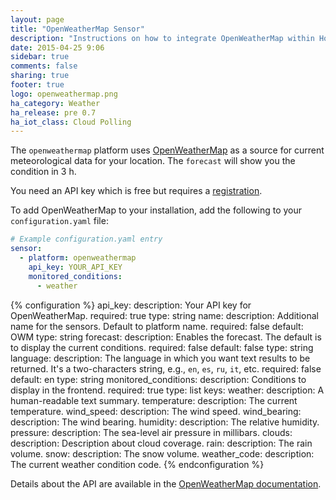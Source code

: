 ```yaml
---
layout: page
title: "OpenWeatherMap Sensor"
description: "Instructions on how to integrate OpenWeatherMap within Home Assistant."
date: 2015-04-25 9:06
sidebar: true
comments: false
sharing: true
footer: true
logo: openweathermap.png
ha_category: Weather
ha_release: pre 0.7
ha_iot_class: Cloud Polling
---
```



The `openweathermap` platform uses [OpenWeatherMap](http://openweathermap.org/) as a source for current meteorological data for your location. The `forecast` will show you the condition in 3 h.

You need an API key which is free but requires a [registration](http://home.openweathermap.org/users/sign_up).

To add OpenWeatherMap to your installation, add the following to your `configuration.yaml` file:

```yaml
# Example configuration.yaml entry
sensor:
  - platform: openweathermap
    api_key: YOUR_API_KEY
    monitored_conditions:
      - weather
```

{% configuration %}
  api_key:
    description: Your API key for OpenWeatherMap.
    required: true
    type: string
  name:
    description: Additional name for the sensors. Default to platform name.
    required: false
    default: OWM
    type: string
  forecast:
    description: Enables the forecast. The default is to display the current conditions.
    required: false
    default: false
    type: string
  language:
    description: The language in which you want text results to be returned. It's a two-characters string, e.g., `en`, `es`, `ru`, `it`, etc.
    required: false
    default: en
    type: string
  monitored_conditions:
    description: Conditions to display in the frontend.
    required: true
    type: list
    keys:
      weather:
        description: A human-readable text summary.
      temperature:
        description: The current temperature.
      wind_speed:
        description: The wind speed.
      wind_bearing:
        description: The wind bearing.
      humidity:
        description: The relative humidity.
      pressure:
        description: The sea-level air pressure in millibars.
      clouds:
        description: Description about cloud coverage.
      rain:
        description: The rain volume.
      snow:
        description: The snow volume.
      weather_code:
        description: The current weather condition code.
{% endconfiguration %}

Details about the API are available in the [OpenWeatherMap documentation](http://openweathermap.org/api).
